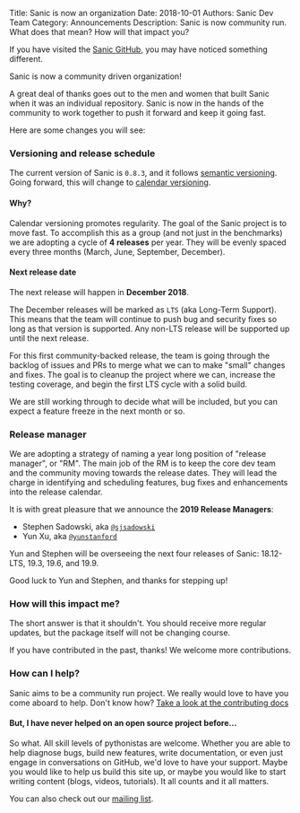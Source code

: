 Title: Sanic is now an organization
Date: 2018-10-01
Authors: Sanic Dev Team
Category: Announcements
Description: Sanic is now community run. What does that mean? How will that impact you?

If you have visited the [Sanic GitHub](https://github.com/huge-success/sanic), you may have noticed something different.

Sanic is now a community driven organization!

A great deal of thanks goes out to the men and women that built Sanic when it was an individual repository. Sanic is now in the hands of the community to work together to push it forward and keep it going fast.

Here are some changes you will see:

### Versioning and release schedule

The current version of Sanic is `0.8.3`, and it follows [semantic versioning](https://semver.org/). Going forward, this will change to [calendar versioning](https://calver.org/).

#### Why?

Calendar versioning promotes regularity. The goal of the Sanic project is to move fast. To accomplish this as a group (and not just in the benchmarks) we are adopting a cycle of **4 releases** per year. They will be evenly spaced every three months (March, June, September, December).

#### Next release date

The next release will happen in **December 2018**.

The December releases will be marked as `LTS` (aka Long-Term Support). This means that the team will continue to push bug and security fixes so long as that version is supported. Any non-LTS release will be supported up until the next release.

For this first community-backed release, the team is going through the backlog of issues and PRs to merge what we can to make "small" changes and fixes. The goal is to cleanup the project where we can, increase the testing coverage, and begin the first LTS cycle with a solid build.

We are still working through to decide what will be included, but you can expect a feature freeze in the next month or so.

### Release manager

We are adopting a strategy of naming a year long position of "release manager", or "RM". The main job of the RM is to keep the core dev team and the community moving towards the release dates. They will lead the charge in identifying and scheduling features, bug fixes and enhancements into the release calendar.

It is with great pleasure that we announce the **2019 Release Managers**:

- Stephen Sadowski, aka [`@sjsadowski`](https://github.com/sjsadowski)
- Yun Xu, aka [`@yunstanford`](https://github.com/yunstanford)

Yun and Stephen will be overseeing the next four releases of Sanic: 18.12-LTS, 19.3, 19.6, and 19.9.

Good luck to Yun and Stephen, and thanks for stepping up!

### How will this impact me?

The short answer is that it shouldn't. You should receive more regular updates, but the package itself will not be changing course.

If you have contributed in the past, thanks! We welcome more contributions.

### How can I help?

Sanic aims to be a community run project. We really would love to have you come aboard to help. Don't know how? [Take a look at the contributing docs](https://github.com/huge-success/sanic/blob/master/CONTRIBUTING.md)

#### But, I have never helped on an open source project before...

So what. All skill levels of pythonistas are welcome. Whether you are able to help diagnose bugs, build new features, write documentation, or even just engage in conversations on GitHub, we'd love to have your support. Maybe you would like to help us build this site up, or maybe you would like to start writing content (blogs, videos, tutorials). It all counts and it all matters.

You can also check out our [mailing list](https://groups.google.com/forum/#!forum/sanic-dev).
